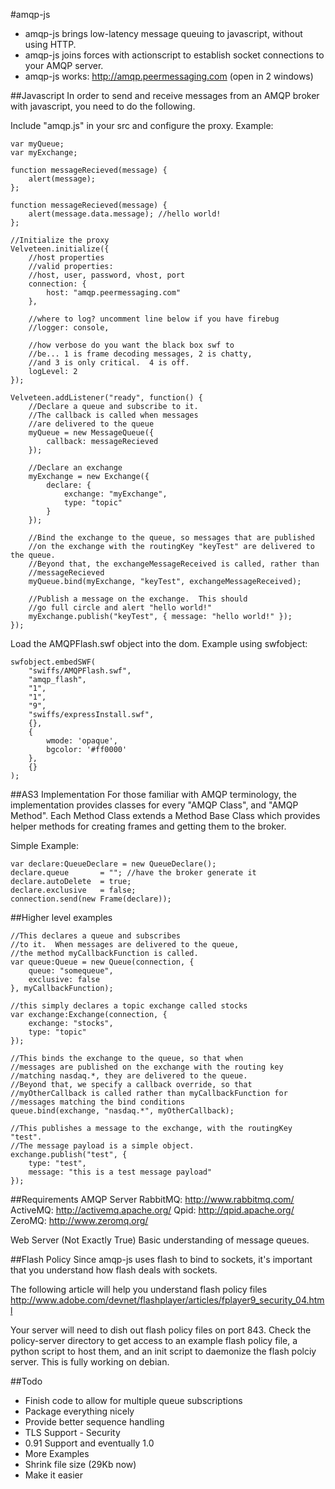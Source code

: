 #amqp-js

* amqp-js brings low-latency message queuing to javascript, without using HTTP.
* amqp-js joins forces with actionscript to establish socket connections to your AMQP server.
* amqp-js works: http://amqp.peermessaging.com (open in 2 windows)


##Javascript
In order to send and receive messages from an AMQP broker with javascript,
you need to do the following.

Include "amqp.js" in your src and configure the proxy.  Example:

	var myQueue;
	var myExchange;

	function messageRecieved(message) {
		alert(message);
	};

	function messageRecieved(message) {
		alert(message.data.message); //hello world!
	};

	//Initialize the proxy
	Velveteen.initialize({
		//host properties
		//valid properties:
		//host, user, password, vhost, port
		connection: {
			host: "amqp.peermessaging.com"
		},
		
		//where to log? uncomment line below if you have firebug
		//logger: console,
		
		//how verbose do you want the black box swf to
		//be... 1 is frame decoding messages, 2 is chatty,
		//and 3 is only critical.  4 is off.
		logLevel: 2
	});

	Velveteen.addListener("ready", function() {
		//Declare a queue and subscribe to it.
		//The callback is called when messages
		//are delivered to the queue
		myQueue = new MessageQueue({
			callback: messageRecieved
		});

		//Declare an exchange
		myExchange = new Exchange({
			declare: {
				exchange: "myExchange",
				type: "topic"
			}
		});

		//Bind the exchange to the queue, so messages that are published
		//on the exchange with the routingKey "keyTest" are delivered to the queue.
		//Beyond that, the exchangeMessageReceived is called, rather than
		//messageRecieved
		myQueue.bind(myExchange, "keyTest", exchangeMessageReceived);

		//Publish a message on the exchange.  This should
		//go full circle and alert "hello world!"
		myExchange.publish("keyTest", { message: "hello world!" });
	});

Load the AMQPFlash.swf object into the dom. Example using swfobject:

	swfobject.embedSWF(
		"swiffs/AMQPFlash.swf",
		"amqp_flash",
		"1",
		"1",
		"9",
		"swiffs/expressInstall.swf",
		{},
		{
			wmode: 'opaque',
			bgcolor: '#ff0000'
		},
		{}
	);


##AS3 Implementation
For those familiar with AMQP terminology, the implementation provides classes for every
"AMQP Class", and "AMQP Method".  Each Method Class extends a Method Base Class which provides helper
methods for creating frames and getting them to the broker.


Simple Example:

	var declare:QueueDeclare = new QueueDeclare();
	declare.queue 		= ""; //have the broker generate it
	declare.autoDelete 	= true;
	declare.exclusive 	= false;
	connection.send(new Frame(declare));

##Higher level examples

	//This declares a queue and subscribes
	//to it.  When messages are delivered to the queue,
	//the method myCallbackFunction is called.
	var queue:Queue = new Queue(connection, {
		queue: "somequeue",
		exclusive: false
	}, myCallbackFunction);
	
	//this simply declares a topic exchange called stocks
	var exchange:Exchange(connection, {
		exchange: "stocks",
		type: "topic"
	});
	
	//This binds the exchange to the queue, so that when
	//messages are published on the exchange with the routing key
	//matching nasdaq.*, they are delivered to the queue.
	//Beyond that, we specify a callback override, so that
	//myOtherCallback is called rather than myCallbackFunction for
	//messages matching the bind conditions
	queue.bind(exchange, "nasdaq.*", myOtherCallback);
	
	//This publishes a message to the exchange, with the routingKey "test".
	//The message payload is a simple object.
	exchange.publish("test", { 
		type: "test",
		message: "this is a test message payload"
	});


##Requirements
AMQP Server
	RabbitMQ: http://www.rabbitmq.com/
	ActiveMQ: http://activemq.apache.org/
	Qpid: http://qpid.apache.org/
	ZeroMQ: http://www.zeromq.org/

Web Server (Not Exactly True)
Basic understanding of message queues.


##Flash Policy
Since amqp-js uses flash to bind to sockets, it's important that you understand how flash deals with sockets.

The following article will help you understand flash policy files
http://www.adobe.com/devnet/flashplayer/articles/fplayer9_security_04.html

Your server will need to dish out flash policy files on port 843.  Check the policy-server
directory to get access to an example flash policy file, a python script to host them,
and an init script to daemonize the flash polciy server.  This is fully working on debian.

##Todo
* Finish code to allow for multiple queue subscriptions
* Package everything nicely
* Provide better sequence handling
* TLS Support - Security
* 0.91 Support and eventually 1.0
* More Examples
* Shrink file size (29Kb now)
* Make it easier